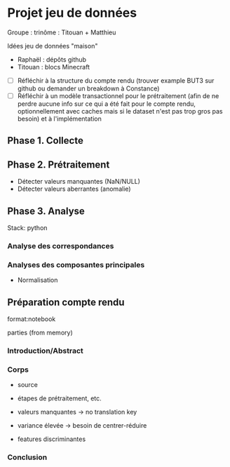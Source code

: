 # Projet jeu de données

Groupe : trinôme : Titouan + Matthieu

Idées jeu de données "maison"

- Raphaël : dépôts github
- Titouan : blocs Minecraft

- [ ] Réfléchir à la structure du compte rendu (trouver example BUT3 sur github ou demander un breakdown à Constance)
- [ ] Réfléchir à un modèle transactionnel pour le prétraitement (afin de ne perdre aucune info sur ce qui a été fait pour le compte rendu, optionnellement avec caches mais si le dataset n'est pas trop gros pas besoin) et à l'implémentation

## Phase 1. Collecte

## Phase 2. Prétraitement

- Détecter valeurs manquantes (NaN/NULL)
- Détecter valeurs aberrantes (anomalie)

## Phase 3. Analyse

Stack: python

### Analyse des correspondances

### Analyses des composantes principales

- Normalisation

## Préparation compte rendu

format:notebook

parties (from memory)

### Introduction/Abstract

### Corps

- source
- étapes de prétraitement, etc.

- valeurs manquantes -> no translation key
- variance élevée -> besoin de centrer-réduire
- features discriminantes

### Conclusion
